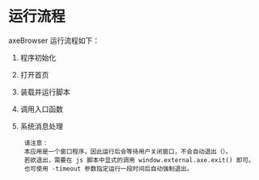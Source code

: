 # 运行流程

axeBrowser 运行流程如下：

1. 程序初始化

2. 打开首页

3. 装载并运行脚本

4. 调用入口函数

5. 系统消息处理

        请注意：
        本应用是一个窗口程序，因此运行后会等待用户关闭窗口，不会自动退出（）。
        若欲退出，需要在 js 脚本中显式的调用 window.external.axe.exit() 即可。
        也可使用 -timeout 参数指定运行一段时间后自动强制退出。



